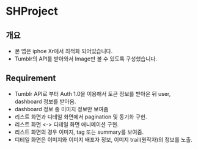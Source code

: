 # SHProject

## 개요

- 본 앱은 iphoe Xr에서 최적화 되어있습니다.
- Tumblr의 API를 받아와서 Image만 볼 수 있도록 구성했습니다.

## Requirement

- Tumblr API로 부터 Auth 1.0을 이용해서 토큰 정보를 받아온 뒤 user, dashboard 정보를 받아옴.
- dashboard 정보 중 이미지 정보만 보여줌
- 리스트 화면과 디테일 화면에서 pagination 및 동기화 구현.
- 리스트 화면 <-> 디테일 화면 애니메이션 구현.
- 리스트 화면의 경우 이미지, tag 또는 summary를 보여줌.
- 디테일 화면은 이미지와 이미지 배포자 정보, 이미지 trail(원작자)의 정보를 노출.
